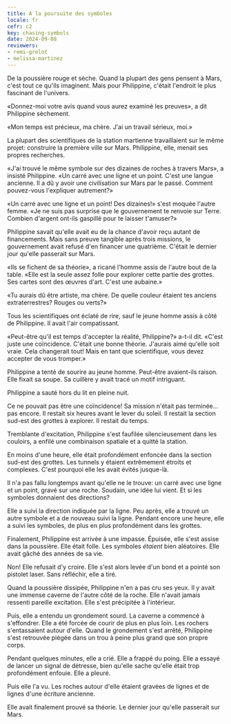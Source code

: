 ```yaml
---
title: À la poursuite des symboles
locale: fr
cefr: c2
key: chasing-symbols
date: 2024-09-08
reviewers:
- remi-grelot
- melissa-martinez
---
```


De la poussière rouge et sèche. Quand la plupart des gens pensent à Mars, c'est tout ce qu'ils imaginent. Mais pour Philippine, c'était l'endroit le plus fascinant de l'univers.

«Donnez-moi votre avis quand vous aurez examiné les preuves», a dit Philippine sèchement.

«Mon temps est précieux, ma chère. J'ai un travail sérieux, moi.»

La plupart des scientifiques de la station martienne travaillaient sur le même projet: construire la première ville sur Mars. Philippine, elle, menait ses propres recherches.

«J'ai trouvé le même symbole sur des dizaines de roches à travers Mars», a insisté Philippine. «Un carré avec une ligne et un point. C'est une langue ancienne. Il a dû y avoir une civilisation sur Mars par le passé. Comment pouvez-vous l'expliquer autrement?»

«Un carré avec une ligne et un point! Des dizaines!» s'est moquée l'autre femme. «Je ne suis pas surprise que le gouvernement te renvoie sur Terre. Combien d'argent ont-ils gaspillé pour te laisser t'amuser?»

Philippine savait qu'elle avait eu de la chance d'avoir reçu autant de financements. Mais sans preuve tangible après trois missions, le gouvernement avait refusé d'en financer une quatrième. C'était le dernier jour qu'elle passerait sur Mars.

«Ils se fichent de sa théorie», a ricané l'homme assis de l'autre bout de la table. «Elle est la seule assez folle pour explorer cette partie des grottes. Ses cartes sont des œuvres d'art. C'est une aubaine.»

«Tu aurais dû être artiste, ma chère. De quelle couleur étaient tes anciens extraterrestres? Rouges ou verts?»

Tous les scientifiques ont éclaté de rire, sauf le jeune homme assis à côté de Philippine. Il avait l'air compatissant.

«Peut-être qu'il est temps d'accepter la réalité, Philippine?» a-t-il dit. «C'est juste une coïncidence. C'était une bonne théorie. J'aurais aimé qu'elle soit vraie. Cela changerait tout! Mais en tant que scientifique, vous devez accepter de vous tromper.»

Philippine a tenté de sourire au jeune homme. Peut-être avaient-ils raison. Elle fixait sa soupe. Sa cuillère y avait tracé un motif intriguant.

Philippine a sauté hors du lit en pleine nuit.

Ce ne pouvait pas être une coïncidence! Sa mission n'était pas terminée... pas encore. Il restait six heures avant le lever du soleil. Il restait la section sud-est des grottes à explorer. Il restait du temps.

Tremblante d'excitation, Philippine s'est faufilée silencieusement dans les couloirs, a enfilé une combinaison spatiale et a quitté la station.

En moins d'une heure, elle était profondément enfoncée dans la section sud-est des grottes. Les tunnels y étaient extrêmement étroits et complexes. C'est pourquoi elle les avait évités jusque-là.

Il n'a pas fallu longtemps avant qu'elle ne le trouve: un carré avec une ligne et un point, gravé sur une roche. Soudain, une idée lui vient. Et si les symboles donnaient des directions?

Elle a suivi la direction indiquée par la ligne. Peu après, elle a trouvé un autre symbole et a de nouveau suivi la ligne. Pendant encore une heure, elle a suivi les symboles, de plus en plus profondément dans les grottes.

Finalement, Philippine est arrivée à une impasse. Épuisée, elle s'est assise dans la poussière. Elle était folle. Les symboles *étaient* bien aléatoires. Elle avait gâché des années de sa vie.

Non! Elle refusait d'y croire. Elle s'est alors levée d'un bond et a pointé son pistolet laser. Sans réfléchir, elle a tiré.

Quand la poussière dissipée, Philippine n'en a pas cru ses yeux. Il y avait une immense caverne de l'autre côté de la roche. Elle n'avait jamais ressenti pareille excitation. Elle s'est précipitée à l'intérieur.

Puis, elle a entendu un grondement sourd. La caverne a commencé à s'effondrer. Elle a été forcée de courir de plus en plus loin. Les rochers s'entassaient autour d'elle. Quand le grondement s'est arrêté, Philippine s'est retrouvée piégée dans un trou à peine plus grand que son propre corps.

Pendant quelques minutes, elle a crié. Elle a frappé du poing. Elle a essayé de lancer un signal de détresse, bien qu'elle sache qu'elle était trop profondément enfouie. Elle a pleuré.

Puis elle l'a vu. Les roches autour d'elle étaient gravées de lignes et de lignes d'une écriture ancienne.

Elle avait finalement prouvé sa théorie. Le dernier jour qu'elle passerait sur Mars.